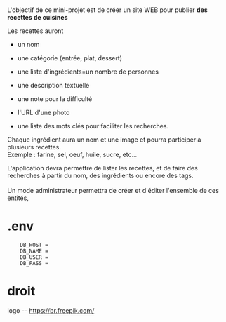 # 


L'objectif de ce mini-projet est de créer un site WEB pour publier **des recettes de cuisines**

Les recettes auront

- un nom
    
- une catégorie (entrée, plat, dessert)
    
- une liste d'ingrédients=un nombre de personnes
    
- une description textuelle
    
- une note pour la difficulté
    
- l'URL d'une photo
    
- une liste des mots clés pour faciliter les recherches.
    

Chaque ingrédient aura un nom et une image et pourra participer à plusieurs recettes.  
Exemple : farine, sel, oeuf, huile, sucre, etc...

L'application devra permettre de lister les recettes, et de faire des recherches à partir du nom, des ingrédients ou encore des tags.  
<br/>Un mode administrateur permettra de créer et d'éditer l'ensemble de ces entités,



# .env

```.env
    DB_HOST = 
    DB_NAME = 
    DB_USER = 
    DB_PASS = 
```




# droit

logo -- https://br.freepik.com/